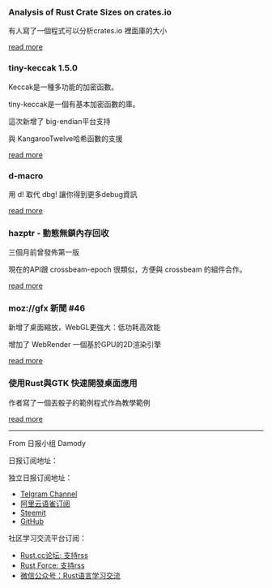 ### Analysis of Rust Crate Sizes on crates.io

有人寫了一個程式可以分析crates.io 裡面庫的大小

[read more](https://www.reddit.com/r/rust/comments/c9fzyp/analysis_of_rust_crate_sizes_on_cratesio/)

### tiny-keccak 1.5.0

Keccak是一種多功能的加密函數。

tiny-keccak是一個有基本加密函數的庫。

這次新增了  big-endian平台支持

與 KangarooTwelve哈希函數的支援

[read more](https://www.reddit.com/r/rust/comments/c9h6ab/tinykeccak_150/)

### d-macro

用 d! 取代 dbg! 讓你得到更多debug資訊

[read more](https://www.reddit.com/r/rust/comments/c9hdgu/dmacro_why_dbg_when_you_can_d/)

### hazptr - 動態無鎖內存回收

三個月前曾發佈第一版

現在的API跟 crossbeam-epoch 很類似，方便與 crossbeam 的組件合作。

[read more](https://www.reddit.com/r/rust/comments/c9iltj/announcing_hazptr_dynamic_lockfree_memory/)

### moz://gfx 新聞 #46

新增了桌面縮放，WebGL更強大：低功耗高效能

增加了 WebRender 一個基於GPU的2D渲染引擎

[read more](https://www.reddit.com/r/rust/comments/c9kdfz/mozgfx_newsletter_46_mozilla_gfx_team_blog/)

### 使用Rust與GTK 快速開發桌面應用

作者寫了一個丟骰子的範例程式作為教學範例

[read more](https://www.reddit.com/r/rust/comments/c9l2ow/speedy_desktop_apps_with_gtk_and_rust/)


---

From 日报小组 Damody

日报订阅地址：

独立日报订阅地址：
- [Telgram Channel](https://t.me/rust_daily_news )
- [阿里云语雀订阅](https://www.yuque.com/chaosbot/rustnews)
- [Steemit](https://steemit.com/@blackanger)
- [GitHub](https://github.com/RustStudy/rust_daily_news)

社区学习交流平台订阅：
- [Rust.cc论坛: 支持rss](https://rust.cc)
- [Rust Force: 支持rss](https://rustforce.net/)
- [微信公众号：Rust语言学习交流](https://rust.cc/article?id=ed7c9379-d681-47cb-9532-0db97d883f62)
